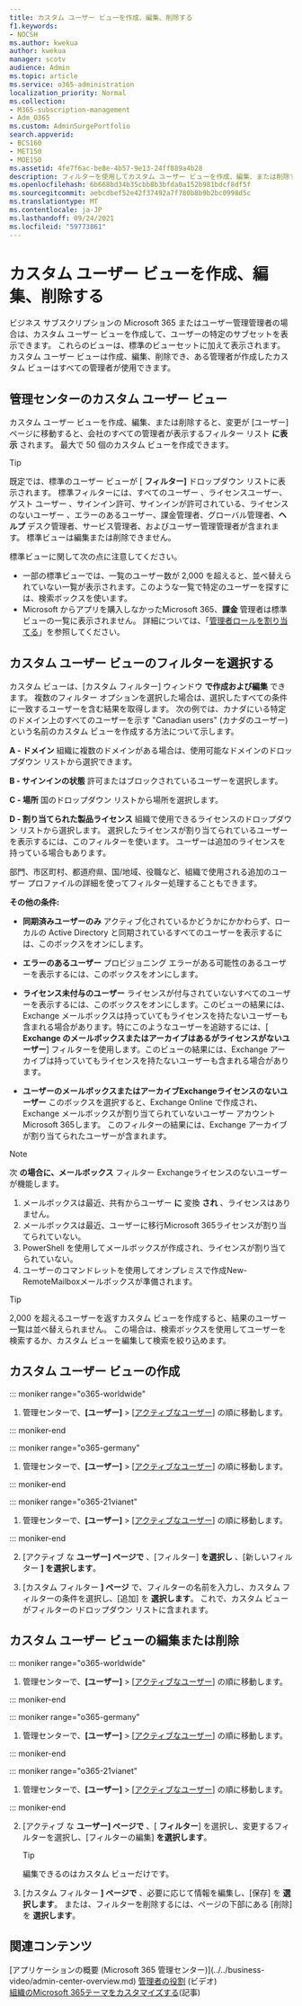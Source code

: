 ```yaml
---
title: カスタム ユーザー ビューを作成、編集、削除する
f1.keywords:
- NOCSH
ms.author: kwekua
author: kwekua
manager: scotv
audience: Admin
ms.topic: article
ms.service: o365-administration
localization_priority: Normal
ms.collection:
- M365-subscription-management
- Adm_O365
ms.custom: AdminSurgePortfolio
search.appverid:
- BCS160
- MET150
- MOE150
ms.assetid: 4fe7f6ac-be8e-4b57-9e13-24ff889a4b28
description: フィルターを使用してカスタム ユーザー ビューを作成、編集、または削除する方法については、Microsoft 365。
ms.openlocfilehash: 6b668bd34b35cbb8b3bfda0a152b981bdcf8df5f
ms.sourcegitcommit: aebcdbef52e42f37492a7f780b8b9b2bc0998d5c
ms.translationtype: MT
ms.contentlocale: ja-JP
ms.lasthandoff: 09/24/2021
ms.locfileid: "59773861"
---
```

# <a name="create-edit-or-delete-a-custom-user-view"></a>カスタム ユーザー ビューを作成、編集、削除する

ビジネス サブスクリプションの Microsoft 365 またはユーザー管理管理者の場合は、カスタム ユーザー ビューを作成して、ユーザーの特定のサブセットを表示できます。 これらのビューは、標準のビューセットに加えて表示されます。 カスタム ユーザー ビューは作成、編集、削除でき、ある管理者が作成したカスタム ビューはすべての管理者が使用できます。
  
## <a name="custom-user-views-in-the-admin-center"></a>管理センターのカスタム ユーザー ビュー

カスタム ユーザー ビューを作成、編集、または削除すると、変更が [ユーザー]ページに移動すると、会社のすべての管理者が表示するフィルター リスト **に表示** されます。 最大で 50 個のカスタム ビューを作成できます。 

> [!TIP]
>  既定では、標準のユーザー ビューが [ **フィルター]** ドロップダウン リストに表示されます。 標準フィルターには、すべてのユーザー 、ライセンスユーザー、ゲスト ユーザー 、サインイン許可、サインインが許可されている、ライセンスのないユーザー 、エラーのあるユーザー、課金管理者、グローバル管理者、**ヘルプ** デスク管理者、サービス管理者、およびユーザー管理管理者が含まれます。   標準ビューは編集または削除できません。 

標準ビューに関して次の点に注意してください。 

- 一部の標準ビューでは、一覧のユーザー数が 2,000 を超えると、並べ替えられていない一覧が表示されます。このような一覧で特定のユーザーを探すには、検索ボックスを使います。 
- Microsoft からアプリを購入しなかったMicrosoft 365、**課金** 管理者は標準ビューの一覧に表示されません。 詳細については、「[管理者ロールを割り当てる](assign-admin-roles.md)」を参照してください。 
  
## <a name="choose-the-filters-for-your-custom-user-view"></a>カスタム ユーザー ビューのフィルターを選択する

カスタム ビューは、[カスタム フィルター] ウィンドウ **で作成および編集** できます。 複数のフィルター オプションを選択した場合は、選択したすべての条件に一致するユーザーを含む結果を取得します。 次の例では、カナダにいる特定のドメイン上のすべてのユーザーを示す "Canadian users" (カナダのユーザー) という名前のカスタム ビューを作成する方法について示します。 

  
 **A - ドメイン** 組織に複数のドメインがある場合は、使用可能なドメインのドロップダウン リストから選択できます。 
  
 **B - サインインの状態** 許可またはブロックされているユーザーを選択します。 
  
 **C - 場所** 国のドロップダウン リストから場所を選択します。 
  
 **D - 割り当てられた製品ライセンス** 組織で使用できるライセンスのドロップダウン リストから選択します。 選択したライセンスが割り当てられているユーザーを表示するには、このフィルターを使います。 ユーザーは追加のライセンスを持っている場合もあります。 
  
部門、市区町村、都道府県、国/地域、役職など、組織で使用される追加のユーザー プロファイルの詳細を使ってフィルター処理することもできます。
  
 **その他の条件:**
  
- **同期済みユーザーのみ** アクティブ化されているかどうかにかかわらず、ローカルの Active Directory と同期されているすべてのユーザーを表示するには、このボックスをオンにします。 
    
- **エラーのあるユーザー** プロビジョニング エラーがある可能性のあるユーザーを表示するには、このボックスをオンにします。 
    
- **ライセンス未付与のユーザー** ライセンスが付与されていないすべてのユーザーを表示するには、このボックスをオンにします。このビューの結果には、Exchange メールボックスは持っていてもライセンスを持たないユーザーも含まれる場合があります。特にこのようなユーザーを追跡するには、[ **Exchange のメールボックスまたはアーカイブはあるがライセンスがないユーザー**] フィルターを使用します。このビューの結果には、Exchange アーカイブは持っていてもライセンスを持たないユーザーも含まれる場合があります。
    
- **ユーザーのメールボックスまたはアーカイブExchangeライセンスのないユーザー** このボックスを選択すると、Exchange Online で作成され、Exchange メールボックスが割り当てられていないユーザー アカウントMicrosoft 365します。 このフィルターの結果には、Exchange アーカイブが割り当てられたユーザーが含まれます。 

> [!NOTE]
> 次 **の場合に、メールボックス** フィルター Exchangeライセンスのないユーザーが機能します。
1. メールボックスは最近、共有からユーザー **に** 変換 **され** 、ライセンスはありません。
2. メールボックスは最近、ユーザーに移行Microsoft 365ライセンスが割り当てられていない。
3. PowerShell を使用してメールボックスが作成され、ライセンスが割り当てられていない。
4. ユーザーのコマンドレットを使用してオンプレミスで作成New-RemoteMailboxメールボックスが準備されます。
    
> [!TIP]
> 2,000 を超えるユーザーを返すカスタム ビューを作成すると、結果のユーザー一覧は並べ替えられません。 この場合は、検索ボックスを使用してユーザーを検索するか、カスタム ビューを編集して検索を絞り込めます。 
  
## <a name="create-a-custom-user-view"></a>カスタム ユーザー ビューの作成

::: moniker range="o365-worldwide"

1. 管理センターで、**[ユーザー]** \> <a href="https://go.microsoft.com/fwlink/p/?linkid=834822" target="_blank">[アクティブなユーザー]</a> の順に移動します。
  
::: moniker-end

::: moniker range="o365-germany"

1. 管理センターで、**[ユーザー]** \> <a href="https://go.microsoft.com/fwlink/p/?linkid=847686" target="_blank">[アクティブなユーザー]</a> の順に移動します。 

::: moniker-end

::: moniker range="o365-21vianet"

1. 管理センターで、**[ユーザー]** \> <a href="https://go.microsoft.com/fwlink/p/?linkid=850628" target="_blank">[アクティブなユーザー]</a> の順に移動します。  

::: moniker-end
    
2. [アクティブ な **ユーザー] ページで** 、[フィルター] **を選択し** 、[新しいフィルター **] を選択します**。
  
3. [カスタム フィルター **] ページ** で、フィルターの名前を入力し、カスタム フィルターの条件を選択し、[追加] を **選択します**。 これで、カスタム ビューがフィルターのドロップダウン リストに含まれます。

## <a name="edit-or-delete-a-custom-user-view"></a>カスタム ユーザー ビューの編集または削除

::: moniker range="o365-worldwide"

1. 管理センターで、**[ユーザー]** \> <a href="https://go.microsoft.com/fwlink/p/?linkid=834822" target="_blank">[アクティブなユーザー]</a> の順に移動します。

::: moniker-end

::: moniker range="o365-germany"

1. 管理センターで、**[ユーザー]** \> <a href="https://go.microsoft.com/fwlink/p/?linkid=847686" target="_blank">[アクティブなユーザー]</a> の順に移動します。 

::: moniker-end

::: moniker range="o365-21vianet"

1. 管理センターで、**[ユーザー]** \> <a href="https://go.microsoft.com/fwlink/p/?linkid=850628" target="_blank">[アクティブなユーザー]</a> の順に移動します。 

::: moniker-end 
    
2. [アクティブ な **ユーザー] ページで** 、[ **フィルター**] を選択し、変更するフィルターを選択し、[フィルターの編集] **を選択します**。 
    
    > [!TIP]
    > 編集できるのはカスタム ビューだけです。 
  
3. [カスタム フィルター **] ページで** 、必要に応じて情報を編集し、[保存] を **選択します**。 または、フィルターを削除するには、ページの下部にある [削除] を **選択します**。 

## <a name="related-content"></a>関連コンテンツ

[アプリケーションの概要 (Microsoft 365 管理センター)\](../../business-video/admin-center-overview.md)
[管理者の役割](../add-users/about-admin-roles.md) (ビデオ)\
[組織のMicrosoft 365テーマをカスタマイズする](../setup/customize-your-organization-theme.md)(記事)


     